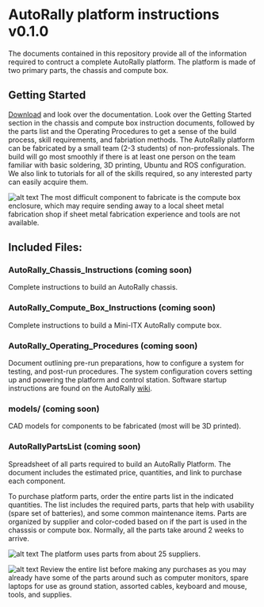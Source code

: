 [note]: https://github.com/AutoRally/autorally/wiki/note_icon.png "note"

# AutoRally platform instructions v0.1.0

The documents contained in this repository provide all of the information required to contruct a complete AutoRally platform. The platform is made of two primary parts, the chassis and compute box.

## Getting Started

[Download](https://github.com/AutoRally/autorally_platform_instructions/archive/master.zip) and look over the documentation. Look over the Getting Started section in the chassis and compute box instruction documents, followed by the parts list and the Operating Procedures to get a sense of the build process, skill requirements, and fabriation methods. The AutoRally platform can be fabricated by a small team (2-3 students) of non-professionals. The build will go most smoothly if there is at least one person on the team familiar with basic soldering, 3D printing, Ubuntu and ROS configuration. We also link to tutorials for all of the skills required, so any interested party can easily acquire them.

![alt text][note]  The most difficult component to fabricate is the compute box enclosure, which may require sending away to a local sheet metal fabrication shop if sheet metal fabrication experience and tools are not available.

## Included Files:

### AutoRally_Chassis_Instructions (coming soon)

Complete instructions to build an AutoRally chassis.

### AutoRally_Compute_Box_Instructions (coming soon)

Complete instructions to build a Mini-ITX AutoRally compute box.

### AutoRally_Operating_Procedures (coming soon)

Document outlining pre-run preparations, how to configure a system for testing, and post-run procedures. The system configuration covers setting up and powering the platform and control station. Software startup instructions are found on the AutoRally [wiki](https://github.com/AutoRally/autorally/wiki).

### models/ (coming soon)

CAD models for components to be fabricated (most will be 3D printed).

### AutoRallyPartsList (coming soon)

Spreadsheet of all parts required to build an AutoRally Platform. The document includes the estimated price, quantities, and link to purchase each component.

To purchase platform parts, order the entire parts list in the indicated quantities. The list includes the required parts, parts that help with usability (spare set of batteries), and some common maintenance items. Parts are organized by supplier and color-coded based on if the part is used in the chasssis or compute box. Normally, all the parts take around 2 weeks to arrive.


![alt text][note]  The platform uses parts from about 25 suppliers.

![alt text][note]  Review the entire list before making any purchases as you may already have some of the parts around such as computer monitors, spare laptops for use as ground station, assorted cables, keyboard and mouse, tools, and supplies. 
